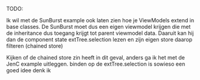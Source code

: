 TODO:

Ik wil met de SunBurst example ook laten zien hoe je ViewModels extend in base classes. De SunBurst moet dus een eigen viewmodel krijgen die met de inheritance dus toegang krijgt tot parent viewmodel data. Daaruit kan hij dan de component state extTree.selection lezen en zijn eigen store daarop filteren (chained store)

Kijken of de chained store zin heeft in dit geval, anders ga ik het met de JenC example uitleggen. binden op de extTree.selection is sowieso een goed idee denk ik